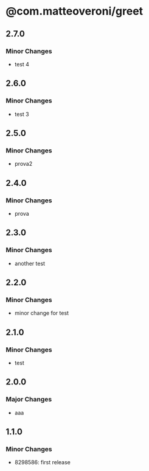 # @com.matteoveroni/greet

## 2.7.0

### Minor Changes

- test 4

## 2.6.0

### Minor Changes

- test 3

## 2.5.0

### Minor Changes

- prova2

## 2.4.0

### Minor Changes

- prova

## 2.3.0

### Minor Changes

- another test

## 2.2.0

### Minor Changes

- minor change for test

## 2.1.0

### Minor Changes

- test

## 2.0.0

### Major Changes

- aaa

## 1.1.0

### Minor Changes

- 8298586: first release
